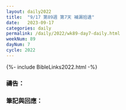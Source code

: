 ```yaml
---
layout: daily2022
title:  "9/17 第89週 第7天 補漏拾遺"
date:   2023-09-17
categories: daily
permalink: /daily/2022/wk89-day7-daily.html
weekNum: 89
dayNum: 7
cycle: 2022
---
```


{%- include BibleLinks2022.html -%}

### 禱告：

### 筆記與回應：
